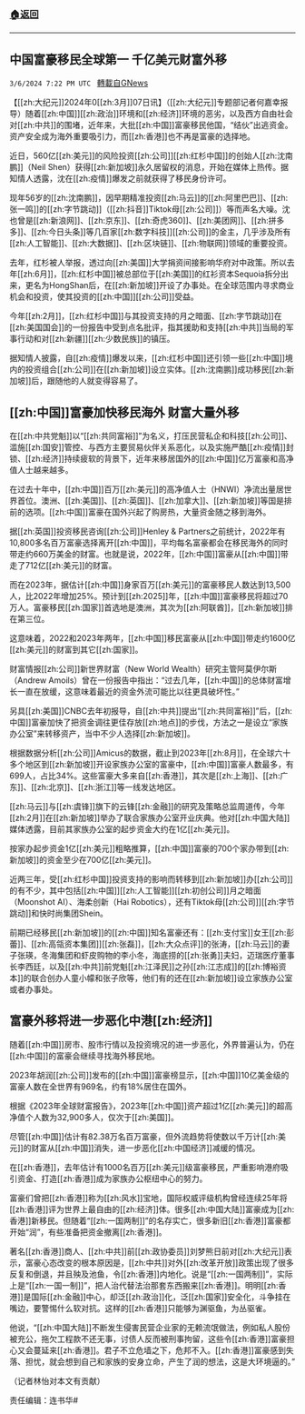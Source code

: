 ###  [:house:返回](README.md)
---


## 中国富豪移民全球第一 千亿美元财富外移
`3/6/2024 7:22 PM UTC ` [轉載自GNews](https://gnews.org/articles/2371595)

【[[zh:大纪元]]2024年0[[zh:3月]]07日讯】（[[zh:大纪元]]专题部记者何嘉幸报导）随着[[zh:中国]][[zh:政治]]环境和[[zh:经济]]环境的恶劣，以及西方自由社会对[[zh:中共]]的围堵，近年来，大批[[zh:中国]]富豪移民他国，“结伙”出逃资金。资产安全成为海外重要吸引力，而[[zh:香港]]也不再是富豪的选择地。

近日，560亿[[zh:美元]]的风险投资[[zh:公司]][[zh:红杉中国]]的创始人[[zh:沈南鹏]]（Neil Shen）获得[[zh:新加坡]]永久居留权的消息，开始在媒体上热传。据知情人透露，沈在[[zh:疫情]]爆发之前就获得了移民身份许可。

现年56岁的[[zh:沈南鹏]]，因早期精准投资[[zh:马云]]的[[zh:阿里巴巴]]、[[zh:张一鸣]]的[[zh:字节跳动]]（[[zh:抖音]]Tiktok母[[zh:公司]]）等而声名大噪。沈也曾是[[zh:新浪网]]、[[zh:京东]]、[[zh:奇虎360]]、[[zh:美团网]]、[[zh:拼多多]]、[[zh:今日头条]]等几百家[[zh:数字科技]][[zh:公司]]的金主，几乎涉及所有[[zh:人工智能]]、[[zh:大数据]]、[[zh:区块链]]、[[zh:物联网]]领域的重要投资。

去年，红杉被人举报，透过向[[zh:美国]]大学捐资间接影响华府对中政策。所以去年[[zh:6月]]，[[zh:红杉中国]]被总部位于[[zh:美国]]的红衫资本Sequoia拆分出来，更名为HongShan后，在[[zh:新加坡]]开设了办事处。在全球范围内寻求商业机会和投资，使其投资的[[zh:中国]][[zh:公司]]受益。

今年[[zh:2月]]，[[zh:红杉中国]]与其投资支持的月之暗面、[[zh:字节跳动]]在[[zh:美国国会]]的一份报告中受到点名批评，指其援助和支持[[zh:中共]]当局的军事行动和对[[zh:新疆]][[zh:少数民族]]的镇压。

据知情人披露，自[[zh:疫情]]爆发以来，[[zh:红杉中国]]还引领一些[[zh:中国]]境内的投资组合[[zh:公司]]在[[zh:新加坡]]设立实体。[[zh:沈南鹏]]成功移民[[zh:新加坡]]后，跟随他的人就变得容易了。

## [[zh:中国]]富豪加快移民海外 财富大量外移

在[[zh:中共党魁]]以“[[zh:共同富裕]]”为名义，打压民营私企和科技[[zh:公司]]、滥施[[zh:国安]]管控、与西方主要贸易伙伴关系恶化，以及实施严酷[[zh:疫情]]封锁、[[zh:经济]]持续疲软的背景下，近年来移居国外的[[zh:中国]]亿万富豪和高净值人士越来越多。

在过去十年中，[[zh:中国]]百万[[zh:美元]]的高净值人士（HNWI）净流出量居世界首位。澳洲、[[zh:美国]]、[[zh:英国]]、[[zh:加拿大]]、[[zh:新加坡]]等国是排前的选项。[[zh:中国]]富豪在国外兴起了购房热，大量资金随之移到海外。

据[[zh:英国]]投资移民咨询[[zh:公司]]Henley & Partners之前统计，2022年有10,800多名百万富豪选择离开[[zh:中国]]，平均每名富豪都会在移民海外的同时带走约660万美金的财富。也就是说，2022年，[[zh:中国]]富豪从[[zh:中国]]带走了712亿[[zh:美元]]的财富。

而在2023年，据估计[[zh:中国]]身家百万[[zh:美元]]的富豪移民人数达到13,500人，比2022年增加25%。预计到[[zh:2025]]年，[[zh:中国]]富豪移民将超过70万人。富豪移民[[zh:国家]]首选地是澳洲，其次为[[zh:阿联酋]]，[[zh:新加坡]]排在第三位。

这意味着，2022和2023年两年，[[zh:中国]]移民富豪从[[zh:中国]]带走约1600亿[[zh:美元]]的财富到其它[[zh:国家]]。

财富情报[[zh:公司]]新世界财富（New World Wealth）研究主管阿莫伊尔斯（Andrew Amoils）曾在一份报告中指出：“过去几年，[[zh:中国]]的总体财富增长一直在放缓，这意味着最近的资金外流可能比以往更具破坏性。”

另具[[zh:美国]]CNBC去年初报导，自[[zh:中共]]提出“[[zh:共同富裕]]”后，[[zh:中国]]富豪加快了把资金调往更佳存放[[zh:地点]]的步伐，方法之一是设立“家族办公室”来转移资产，当中不少人选择[[zh:新加坡]]。

根据数据分析[[zh:公司]]Amicus的数据，截止到2023年[[zh:8月]]，在全球六十多个地区到[[zh:新加坡]]开设家族办公室的富豪中，[[zh:中国]]富豪人数最多，有699人，占比34%。这些富豪大多来自[[zh:香港]]，其次是[[zh:上海]]、[[zh:广东]]、[[zh:北京]]、[[zh:浙江]]等一线发达地区。

[[zh:马云]]与[[zh:虞锋]]旗下的云锋[[zh:金融]]的研究及策略总监周道传，今年[[zh:2月]]在[[zh:新加坡]]举办了联合家族办公室开业庆典。他对[[zh:中国大陆]]媒体透露，目前其家族办公室的起步资金大约在1亿[[zh:美元]]。

按家办起步资金1亿[[zh:美元]]粗略推算，[[zh:中国]]富豪的700个家办带到[[zh:新加坡]]的资金至少在700亿[[zh:美元]]。

近两三年，受[[zh:红杉中国]]投资支持的影响而转移到[[zh:新加坡]]办[[zh:公司]]的有不少，其中包括[[zh:中国]][[zh:人工智能]][[zh:初创公司]]月之暗面（Moonshot AI）、海柔创新（Hai Robotics），还有Tiktok母[[zh:公司]][[zh:字节跳动]]和快时尚集团Shein。

前期已经移民[[zh:新加坡]]的[[zh:中国]]知名富豪还有：[[zh:支付宝]]女王[[zh:彭蕾]]、[[zh:高瓴资本集团]][[zh:张磊]]，[[zh:大众点评]]的张涛，[[zh:马云]]的妻子张瑛，冬海集团和虾皮购物的李小冬，海底捞的[[zh:张勇]]夫妇，迈瑞医疗董事长李西廷，以及[[zh:中共]]前党魁[[zh:江泽民]]之孙[[zh:江志成]]的[[zh:博裕资本]]的联合创办人童小幪和张子欣等，他们有的还在[[zh:新加坡]]设立家族办公室或者办事处。

## 富豪外移将进一步恶化中港[[zh:经济]]

随着[[zh:中国]]房市、股市行情以及投资境况的进一步恶化，外界普遍认为，仍在[[zh:中国]]的富豪会继续寻找海外移民地。

2023年胡润[[zh:公司]]发布的[[zh:中国]]富豪榜显示，[[zh:中国]]10亿美金级的富豪人数在全世界有969名，约有18%居住在国外。

根据《2023年全球财富报告》，2023年[[zh:中国]]资产超过1亿[[zh:美元]]的超高净值个人数为32,900多人，仅次于[[zh:美国]]。

尽管[[zh:中国]]估计有82.38万名百万富豪，但外流趋势将使数以千万计[[zh:美元]]的财富从[[zh:中国]]消失，进一步恶化[[zh:中国经济]]减缓的情况。

在[[zh:香港]]，去年估计有1000名百万[[zh:美元]]级富豪移民，严重影响港府吸引资金、打造[[zh:香港]]成为家族办公枢纽中心的努力。

富豪们曾把[[zh:香港]]称为[[zh:风水]]宝地，国际权威评级机构曾经连续25年将[[zh:香港]]评为世界上最自由的[[zh:经济]]体。很多[[zh:中国大陆]]富豪成为[[zh:香港]]新移民。但随着“[[zh:一国两制]]”的名存实亡，很多新旧[[zh:香港]]富豪都开始“润”，有些准备把资金撤离[[zh:香港]]。

著名[[zh:香港]]商人、[[zh:中共]]前[[zh:政协委员]]刘梦熊日前对[[zh:大纪元]]表示，富豪心态改变的根本原因是，[[zh:中共]]对外[[zh:改革开放]]政策出现了很多反复和倒退，并且殃及池鱼，令[[zh:香港]]内地化。说是“[[zh:一国两制]]”，实际上是“[[zh:一国一制]]”，把人治代替法治那套东西搬来[[zh:香港]]。明明[[zh:香港]]是国际[[zh:金融]]中心，却泛[[zh:政治]]化，泛[[zh:国家]]安全化，斗争挂在嘴边，要警惕什么软对抗。这样的[[zh:香港]]只能够为渊驱鱼，为丛驱雀。

他说，“[[zh:中国大陆]]不断发生侵害民营企业家的无赖流氓做法，例如私人股份被充公，拖欠工程款不还无事，讨债人反而被刑事拘留，这些令[[zh:香港]]富豪担心又会蔓延来[[zh:香港]]。君子不立危墙之下，危邦不入。[[zh:香港]]富豪感到失落、担忧，就会想到自己和家族的安身立命，产生了润的想法，这是大环境逼的。”

（记者林怡对本文有贡献）

责任编辑：连书华#
